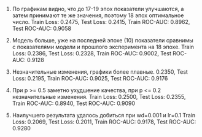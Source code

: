 1) По графикам видно, что до 17-19 эпох показатели улучшаются, а затем принимают те же значения, поэтому 18 эпох оптимальное число.
    Train Loss: 0.2475, Test Loss: 0.2415, Train ROC-AUC: 0.8962, Test ROC-AUC: 0.9058

2) Модель больше, уже на последней эпохе (10) показатели сравнимы с показателями модели и прошлого эксперимента на 18 эпохе.
    Train Loss: 0.2386, Test Loss: 0.2328, Train ROC-AUC: 0.9002, Test ROC-AUC: 0.9128

3) Незначительные изменения, графики более плавные.
    0.2350, Test Loss: 0.2195, Train ROC-AUC: 0.9025, Test ROC-AUC: 0.9176
    
4) При p >= 0.5 заметно ухудшение качества, при p <= 0.2 незначительные изменения.
    Train Loss: 0.2500, Test Loss: 0.2355, Train ROC-AUC: 0.8940, Test ROC-AUC: 0.9090

5) Наилучшего результата удалось добиться при wd=0.001 и lr=0.1
    Train Loss: 0.2069, Test Loss: 0.2011, Train ROC-AUC: 0.9178, Test ROC-AUC: 0.9280

